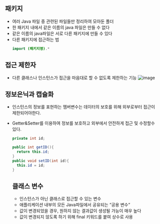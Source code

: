 패키지
-----
- 여러 Java 파일 중 관련된 파일들만 정리하여 모아둔 폴더
- 한 패키지 내에서 같은 이름의 java 파일은 만들 수 없다
- 같은 이름의 java파일은 서로 다른 패키지에 만들 수 있다
- 다른 패키지에 접근하는 법
  ```java
  import (패키지명).*
  ```

접근 제한자
-----
- 다른 클래스나 인스턴스가 접근을 마음대로 할 수 없도록 제한하는 기능
![image](https://github.com/user-attachments/assets/7d2f1d2e-d907-488a-9e41-10ccc52da544)

정보은닉과 캡슐화
------
- 인스턴스의 정보를 표현하는 멤버변수는 데이터의 보호를 위해 외부로부터 접근이 제한되어야한다.
- Getter&Setter를 이용하여 정보를 보호하고 외부에서 안전하게 접근 및 수정할수 있다.
  ```java
  private int id;

  public int getID(){
    return this.id;
  }
  public void setID(int id){
    this.id = id;
  }
  ```

  클래스 변수
  -----
  - 인스턴스가 아닌 클래스로 접근할 수 있는 변수
  - 애플리케이션 내부의 모든 Java파일에서 공유되는 “공용 변수“
  - 값이 변경되었을 경우, 원하지 않는 결과값이 생성될 가능이 매우 높다
  - 값이 변경되지 않도록 하기 위해 final 키워드를 붙여 상수로 사용

